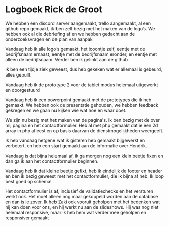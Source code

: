 # Logboek Rick de Groot

We hebben een discord server aangemaakt, trello aangemaakt, al een github repo gemaakt, ik ben zelf bezig met het maken van de logo’s. We hebben ook al die debriefing af en we hebben gedacht aan de onderzoeksvragen en de plan van aanpak

Vandaag heb ik alle logo’s gemaakt, het icoontje zelf, eentje met de bedrijfsnaam ernaast, eentje met de bedrijfsnaam eronder, en eentje met alleen de bedrijfsnaam. Verder ben ik gelinkt aan de github


Ik ben een tijdje ziek geweest, dus heb gekeken wat er allemaal is gebeurd, alles gepullt.

Vandaag heb ik de prototype 2 voor de tablet modus helemaal uitgewerkt en doorgestuurd

Vandaag heb ik een powerpoint gemaakt met de prototypes die ik heb gemaakt. We hebben ook de presentatie gehouden, we hebben feedback gekregen en we gaan nu kijken wie wat hoe en waar doet.

We zijn nu bezig met het maken van de pagina's. Ik ben bezig met de over mij pagina en het contactformulier. Heb al met php gemaakt dat ie een 2d array in php afleest en op basis daarvan de dienstmogelijkheden weergeeft. 

Ik heb vandaag hetgene wat ik gisteren heb gemaakt bijgewerkt en verbetert, en heb een start gemaakt aan de informatie over Hendrik.

Vandaag is dat bijna helemaal af, ik ga morgen nog een klein beetje fixen en dan ga ik aan het contactformulier beginnen.

Vandaag heb ik dat kleine beetje gefixt, heb ik eindelijk de footer en header en ben ik bezig geweest met het contactformulier, die ik bijna af heb. Ik loop best goed op schema!

Het contactformulier is af, inclusief de validatiechecks en het versturen werkt ook. Het moet alleen nog maar gekoppeld worden aan de database en dan is ie zover. Ik heb Zaki ook vooruit geholpen met het bedenken wat hij kan doen voor ons, en hij werkt nu aan de slideshows. Hij was nog niet helemaal responsive, maar ik heb hem wat verder mee geholpen en responsiver gemaakt

